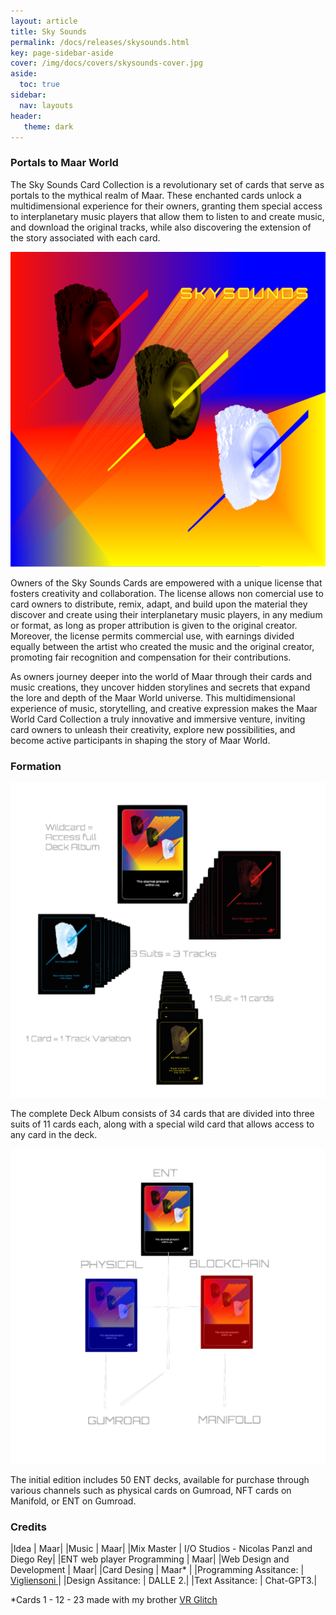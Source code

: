 ```yaml
---
layout: article
title: Sky Sounds
permalink: /docs/releases/skysounds.html
key: page-sidebar-aside
cover: /img/docs/covers/skysounds-cover.jpg
aside:
  toc: true
sidebar:
  nav: layouts
header:
   theme: dark
---
```


### Portals to Maar World

The Sky Sounds Card Collection is a revolutionary set of cards that serve as portals to the mythical realm of Maar. These enchanted cards unlock a multidimensional experience for their owners, granting them special access to interplanetary music players that allow them to listen to and create music, and download the original tracks, while also discovering the extension of the story associated with each card.

![Image](/img/sky-sounds/r01-sky-sounds-cover.png "Sky Sounds formation")

Owners of the Sky Sounds Cards are empowered with a unique license that fosters creativity and collaboration. The license allows non comercial use to card owners to distribute, remix, adapt, and build upon the material they discover and create using their interplanetary music players, in any medium or format, as long as proper attribution is given to the original creator. Moreover, the license permits commercial use, with earnings divided equally between the artist who created the music and the original creator, promoting fair recognition and compensation for their contributions.

As owners journey deeper into the world of Maar through their cards and music creations, they uncover hidden storylines and secrets that expand the lore and depth of the Maar World universe. This multidimensional experience of music, storytelling, and creative expression makes the Maar World Card Collection a truly innovative and immersive venture, inviting card owners to unleash their creativity, explore new possibilities, and become active participants in shaping the story of Maar World.


### Formation

![Image](/img/docs/ent-release/01_skysounds.png "Sky Sounds formation")

The complete Deck Album consists of 34 cards that are divided into three suits of 11 cards each, along with a special wild card that allows access to any card in the deck. 

![Image](/img/docs/ent-release/02-purchase-diagram.png "Sky Sounds Purchase Diagram")

The initial edition includes 50 ENT decks, available for purchase through various channels such as physical cards on Gumroad, NFT cards on Manifold, or ENT on Gumroad.

### Credits

|Idea | Maar|
|Music | Maar|
|Mix Master | I/O Studios - Nicolas Panzl and Diego Rey|
|ENT web player Programming | Maar|
|Web Design and Development | Maar|
|Card Desing | Maar* |
|Programming Assitance: | <a href="https://vigliensoni.com/" target="_blank"> Vigliensoni </a>| 
|Design Assitance: | DALLE 2.| 
|Text Assitance: | Chat-GPT3.|

*Cards 1 - 12 - 23  made with my brother <a href="http://vrglit.ch " target="_blank"> VR Glitch </a>
